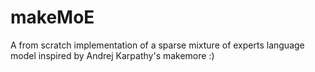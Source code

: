 # makeMoE
A from scratch implementation of a sparse mixture of experts language model inspired by Andrej Karpathy's makemore :)
